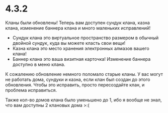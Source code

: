 # 4.3.2

Кланы были обновлены! Теперь вам доступен сундук клана, казна клана, изменение баннера клана и много маленьких исправлений!

- Сундук клана это виртуальное пространство размером в обычный двойной сундук, куда вы можете класть свои вещи!
- Казна клана это место хранения электронных алмазов вашего клана!
- Баннер клана это ваша визитная карточка! Изменение баннера доступно в меню клана.

К сожалению обновление немного поломало старые кланы. У вас могут не работать дома, сундуки и казна, если клан был создан до этого обновления. Чтобы это исправить, просто пересоздайте клан, и проблема исправиться.

Также кол-во домов клана было уменьшено до 1, ибо я вообще не знал, что вам доступны 2 клановых дома >:(